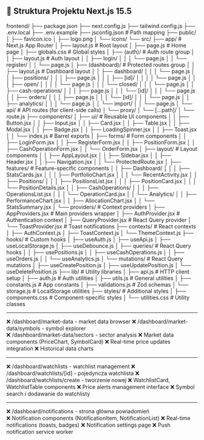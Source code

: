 ## 📁 Struktura Projektu Next.js 15.5

frontend/
├── package.json
├── next.config.js
├── tailwind.config.js
├── .env.local
├── .env.example
├── jsconfig.json # Path mapping
├── public/
│ ├── favicon.ico
│ ├── logo.png
│ └── icons/
└── src/
├── app/ # Next.js App Router
│ ├── layout.js # Root layout
│ ├── page.js # Home page
│ ├── globals.css # Global styles
│ ├── (auth)/ # Auth route group
│ │ ├── layout.js # Auth layout
│ │ ├── login/
│ │ │ └── page.js
│ │ └── register/
│ │ └── page.js
│ ├── (dashboard)/ # Protected routes group
│ │ ├── layout.js # Dashboard layout
│ │ ├── dashboard/
│ │ │ └── page.js
│ │ ├── positions/
│ │ │ ├── page.js
│ │ │ ├── [id]/
│ │ │ │ └── page.js
│ │ │ ├── open/
│ │ │ │ └── page.js
│ │ │ └── closed/
│ │ │ └── page.js
│ │ ├── cash-operations/
│ │ │ ├── page.js
│ │ │ └── [id]/
│ │ │ └── page.js
│ │ ├── orders/
│ │ │ ├── page.js
│ │ │ └── [id]/
│ │ │ └── page.js
│ │ ├── analytics/
│ │ │ └── page.js
│ │ └── import/
│ │ └── page.js
│ └── api/ # API routes (for client-side calls)
│ └── proxy/
│ └── [...path]/
│ └── route.js
├── components/
│ ├── ui/ # Reusable UI components
│ │ ├── Button.jsx
│ │ ├── Input.jsx
│ │ ├── Card.jsx
│ │ ├── Table.jsx
│ │ ├── Modal.jsx
│ │ ├── Badge.jsx
│ │ ├── LoadingSpinner.jsx
│ │ ├── Toast.jsx
│ │ └── index.js # Barrel exports
│ ├── forms/ # Form components
│ │ ├── LoginForm.jsx
│ │ ├── RegisterForm.jsx
│ │ ├── PositionForm.jsx
│ │ ├── CashOperationForm.jsx
│ │ └── OrderForm.jsx
│ ├── layout/ # Layout components
│ │ ├── AppLayout.jsx
│ │ ├── Sidebar.jsx
│ │ ├── Header.jsx
│ │ ├── Navigation.jsx
│ │ └── ProtectedRoute.jsx
│ ├── features/ # Feature-specific components
│ │ ├── Dashboard/
│ │ │ ├── StatsCards.jsx
│ │ │ ├── PortfolioChart.jsx
│ │ │ └── RecentActivity.jsx
│ │ ├── Positions/
│ │ │ ├── PositionsList.jsx
│ │ │ ├── PositionCard.jsx
│ │ │ └── PositionDetails.jsx
│ │ ├── CashOperations/
│ │ │ ├── OperationsList.jsx
│ │ │ └── OperationCard.jsx
│ │ └── Analytics/
│ │ ├── PerformanceChart.jsx
│ │ ├── AllocationChart.jsx
│ │ └── StatsSummary.jsx
│ └── providers/ # Context providers
│ ├── AppProviders.jsx # Main providers wrapper
│ ├── AuthProvider.jsx # Authentication context
│ ├── QueryProvider.jsx # React Query provider
│ └── ToastProvider.jsx # Toast notifications
├── contexts/ # React contexts
│ ├── AuthContext.js
│ ├── ToastContext.js
│ └── ThemeContext.js
├── hooks/ # Custom hooks
│ ├── useAuth.js
│ ├── useApi.js
│ ├── useLocalStorage.js
│ ├── useDebounce.js
│ ├── queries/ # React Query hooks
│ │ ├── usePositions.js
│ │ ├── useCashOperations.js
│ │ ├── useOrders.js
│ │ └── useAnalytics.js
│ └── mutations/ # React Query mutations
│ ├── useCreatePosition.js
│ ├── useUpdatePosition.js
│ └── useDeletePosition.js
├── lib/ # Utility libraries
│ ├── api.js # HTTP client setup
│ ├── auth.js # Auth utilities
│ ├── utils.js # General utilities
│ ├── constants.js # App constants
│ ├── validations.js # Zod schemas
│ └── storage.js # LocalStorage utilities
├── styles/ # Additional styles
│ ├── components.css # Component-specific styles
│ └── utilities.css # Utility classes

---

❌ /dashboard/market-data - market data browser
❌ /dashboard/market-data/symbols - symbol explorer  
❌ /dashboard/market-data/sectors - sector analysis
❌ Market data components (PriceChart, SymbolCard)
❌ Real-time price updates integration
❌ Historical data charts

---

❌ /dashboard/watchlists - watchlist management
❌ /dashboard/watchlists/[id] - pojedyncza watchlista
❌ /dashboard/watchlists/create - tworzenie nowej
❌ WatchlistCard, WatchlistTable components
❌ Price alerts management interface
❌ Symbol search i dodawanie do watchlisty

---

❌ /dashboard/notifications - strona główna powiadomień  
❌ Notification components (NotificationItem, NotificationList)
❌ Real-time notifications (toasts, badges)
❌ Notification settings page
❌ Push notification service worker
